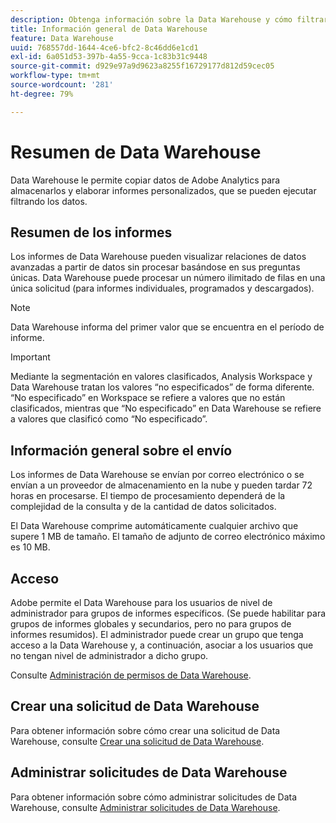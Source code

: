 ```yaml
---
description: Obtenga información sobre la Data Warehouse y cómo filtrar los datos, lo que le permite crear y ejecutar informes personalizados.
title: Información general de Data Warehouse
feature: Data Warehouse
uuid: 768557dd-1644-4ce6-bfc2-8c46dd6e1cd1
exl-id: 6a051d53-397b-4a55-9cca-1c83b31c9448
source-git-commit: d929e97a9d9623a8255f16729177d812d59cec05
workflow-type: tm+mt
source-wordcount: '281'
ht-degree: 79%

---
```


# Resumen de Data Warehouse

Data Warehouse le permite copiar datos de Adobe Analytics para almacenarlos y elaborar informes personalizados, que se pueden ejecutar filtrando los datos.

## Resumen de los informes

Los informes de Data Warehouse pueden visualizar relaciones de datos avanzadas a partir de datos sin procesar basándose en sus preguntas únicas. Data Warehouse puede procesar un número ilimitado de filas en una única solicitud (para informes individuales, programados y descargados).

>[!NOTE]
>
>Data Warehouse informa del primer valor que se encuentra en el período de informe.

>[!IMPORTANT]
>
>Mediante la segmentación en valores clasificados, Analysis Workspace y Data Warehouse tratan los valores “no especificados” de forma diferente. “No especificado” en Workspace se refiere a valores que no están clasificados, mientras que “No especificado” en Data Warehouse se refiere a valores que clasificó como “No especificado”.

## Información general sobre el envío

Los informes de Data Warehouse se envían por correo electrónico o se envían a un proveedor de almacenamiento en la nube y pueden tardar 72 horas en procesarse. El tiempo de procesamiento dependerá de la complejidad de la consulta y de la cantidad de datos solicitados.

El Data Warehouse comprime automáticamente cualquier archivo que supere 1 MB de tamaño. El tamaño de adjunto de correo electrónico máximo es 10 MB.

## Acceso

Adobe permite el Data Warehouse para los usuarios de nivel de administrador para grupos de informes específicos. (Se puede habilitar para grupos de informes globales y secundarios, pero no para grupos de informes resumidos). El administrador puede crear un grupo que tenga acceso a la Data Warehouse y, a continuación, asociar a los usuarios que no tengan nivel de administrador a dicho grupo.

Consulte [Administración de permisos de Data Warehouse](/help/export/data-warehouse/t-dw-group.md).

## Crear una solicitud de Data Warehouse

Para obtener información sobre cómo crear una solicitud de Data Warehouse, consulte [Crear una solicitud de Data Warehouse](/help/export/data-warehouse/create-request/t-dw-create-request.md).

## Administrar solicitudes de Data Warehouse

Para obtener información sobre cómo administrar solicitudes de Data Warehouse, consulte [Administrar solicitudes de Data Warehouse](/help/export/data-warehouse/data-warehouse-requests-manage.md).

